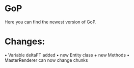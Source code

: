 # GoP
Here you can find the newest version of GoP.

# Changes:
• Variable deltaFT added
• new Entity class + new Methods
• MasterRenderer can now change chunks

